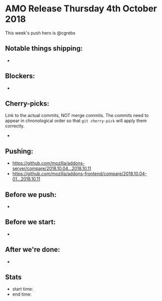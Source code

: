# AMO Release Thursday 4th October 2018

This week's push hero is @cgrebs

## Notable things shipping:

*

## Blockers:

*
## Cherry-picks:

Link to the actual commits, NOT merge commits. The commits need to appear
in chronological order so that `git cherry-pick` will apply them correctly.

*
## Pushing:

* https://github.com/mozilla/addons-server/compare/2018.10.04...2018.10.11
* https://github.com/mozilla/addons-frontend/compare/2018.10.04-01...2018.10.11


## Before we push:

*

## Before we start:

*

## After we're done:

*

## Stats

* start time:
* end time:
